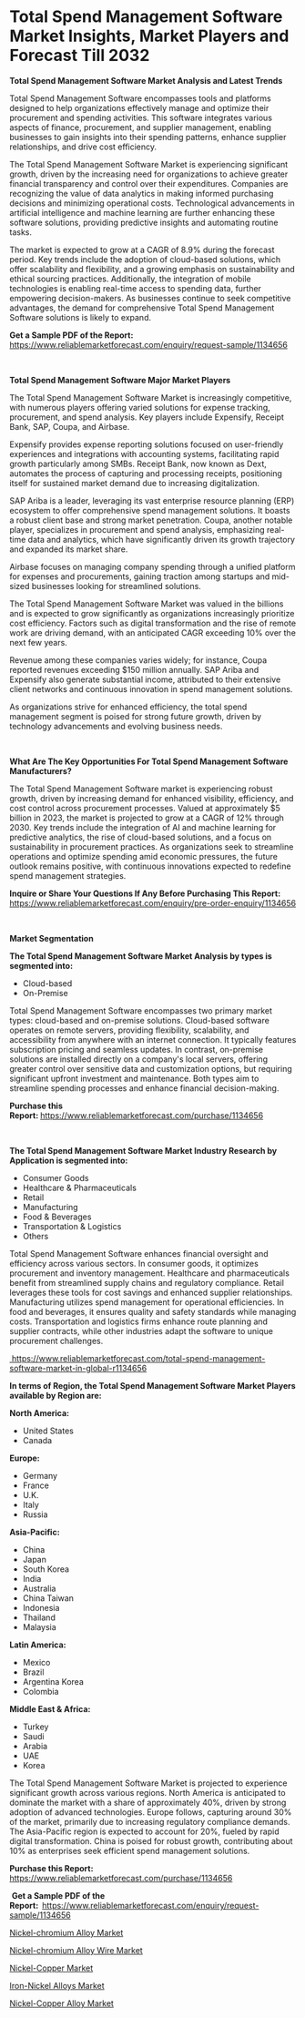 <p><h1>Total Spend Management Software Market Insights, Market Players and Forecast Till 2032</h1></p><p><strong>Total Spend Management Software Market Analysis and Latest Trends</strong></p>
<p><p>Total Spend Management Software encompasses tools and platforms designed to help organizations effectively manage and optimize their procurement and spending activities. This software integrates various aspects of finance, procurement, and supplier management, enabling businesses to gain insights into their spending patterns, enhance supplier relationships, and drive cost efficiency. </p><p>The Total Spend Management Software Market is experiencing significant growth, driven by the increasing need for organizations to achieve greater financial transparency and control over their expenditures. Companies are recognizing the value of data analytics in making informed purchasing decisions and minimizing operational costs. Technological advancements in artificial intelligence and machine learning are further enhancing these software solutions, providing predictive insights and automating routine tasks.</p><p>The market is expected to grow at a CAGR of 8.9% during the forecast period. Key trends include the adoption of cloud-based solutions, which offer scalability and flexibility, and a growing emphasis on sustainability and ethical sourcing practices. Additionally, the integration of mobile technologies is enabling real-time access to spending data, further empowering decision-makers. As businesses continue to seek competitive advantages, the demand for comprehensive Total Spend Management Software solutions is likely to expand.</p></p>
<p><strong>Get a Sample PDF of the Report:&nbsp;</strong> <a href="https://www.reliablemarketforecast.com/enquiry/request-sample/1134656?utm_campaign=1197&utm_medium=2&utm_source=Github&utm_content=ia&utm_term=25032025&utm_id=total-spend-management-software">https://www.reliablemarketforecast.com/enquiry/request-sample/1134656</a></p>
<p>&nbsp;</p>
<p><strong>Total Spend Management Software Major Market Players</strong></p>
<p><p>The Total Spend Management Software Market is increasingly competitive, with numerous players offering varied solutions for expense tracking, procurement, and spend analysis. Key players include Expensify, Receipt Bank, SAP, Coupa, and Airbase. </p><p>Expensify provides expense reporting solutions focused on user-friendly experiences and integrations with accounting systems, facilitating rapid growth particularly among SMBs. Receipt Bank, now known as Dext, automates the process of capturing and processing receipts, positioning itself for sustained market demand due to increasing digitalization.</p><p>SAP Ariba is a leader, leveraging its vast enterprise resource planning (ERP) ecosystem to offer comprehensive spend management solutions. It boasts a robust client base and strong market penetration. Coupa, another notable player, specializes in procurement and spend analysis, emphasizing real-time data and analytics, which have significantly driven its growth trajectory and expanded its market share.</p><p>Airbase focuses on managing company spending through a unified platform for expenses and procurements, gaining traction among startups and mid-sized businesses looking for streamlined solutions. </p><p>The Total Spend Management Software Market was valued in the billions and is expected to grow significantly as organizations increasingly prioritize cost efficiency. Factors such as digital transformation and the rise of remote work are driving demand, with an anticipated CAGR exceeding 10% over the next few years.</p><p>Revenue among these companies varies widely; for instance, Coupa reported revenues exceeding $150 million annually. SAP Ariba and Expensify also generate substantial income, attributed to their extensive client networks and continuous innovation in spend management solutions.</p><p>As organizations strive for enhanced efficiency, the total spend management segment is poised for strong future growth, driven by technology advancements and evolving business needs.</p></p>
<p>&nbsp;</p>
<p><strong>What Are The Key Opportunities For Total Spend Management Software Manufacturers?</strong></p>
<p><p>The Total Spend Management Software market is experiencing robust growth, driven by increasing demand for enhanced visibility, efficiency, and cost control across procurement processes. Valued at approximately $5 billion in 2023, the market is projected to grow at a CAGR of 12% through 2030. Key trends include the integration of AI and machine learning for predictive analytics, the rise of cloud-based solutions, and a focus on sustainability in procurement practices. As organizations seek to streamline operations and optimize spending amid economic pressures, the future outlook remains positive, with continuous innovations expected to redefine spend management strategies.</p></p>
<p><strong>Inquire or Share Your Questions If Any Before Purchasing This Report:</strong> <a href="https://www.reliablemarketforecast.com/enquiry/pre-order-enquiry/1134656?utm_campaign=1197&utm_medium=2&utm_source=Github&utm_content=ia&utm_term=25032025&utm_id=total-spend-management-software">https://www.reliablemarketforecast.com/enquiry/pre-order-enquiry/1134656</a></p>
<p>&nbsp;</p>
<p><strong>Market Segmentation</strong></p>
<p><strong>The Total Spend Management Software Market Analysis by types is segmented into:</strong></p>
<p><ul><li>Cloud-based</li><li>On-Premise</li></ul></p>
<p><p>Total Spend Management Software encompasses two primary market types: cloud-based and on-premise solutions. Cloud-based software operates on remote servers, providing flexibility, scalability, and accessibility from anywhere with an internet connection. It typically features subscription pricing and seamless updates. In contrast, on-premise solutions are installed directly on a company's local servers, offering greater control over sensitive data and customization options, but requiring significant upfront investment and maintenance. Both types aim to streamline spending processes and enhance financial decision-making.</p></p>
<p><strong>Purchase this Report:&nbsp;</strong><a href="https://www.reliablemarketforecast.com/purchase/1134656?utm_campaign=1197&utm_medium=2&utm_source=Github&utm_content=ia&utm_term=25032025&utm_id=total-spend-management-software">https://www.reliablemarketforecast.com/purchase/1134656</a></p>
<p>&nbsp;</p>
<p><strong>The Total Spend Management Software Market Industry Research by Application is segmented into:</strong></p>
<p><ul><li>Consumer Goods</li><li>Healthcare & Pharmaceuticals</li><li>Retail</li><li>Manufacturing</li><li>Food & Beverages</li><li>Transportation & Logistics</li><li>Others</li></ul></p>
<p><p>Total Spend Management Software enhances financial oversight and efficiency across various sectors. In consumer goods, it optimizes procurement and inventory management. Healthcare and pharmaceuticals benefit from streamlined supply chains and regulatory compliance. Retail leverages these tools for cost savings and enhanced supplier relationships. Manufacturing utilizes spend management for operational efficiencies. In food and beverages, it ensures quality and safety standards while managing costs. Transportation and logistics firms enhance route planning and supplier contracts, while other industries adapt the software to unique procurement challenges.</p></p>
<p><a href="https://www.reliablemarketforecast.com/total-spend-management-software-market-in-global-r1134656?utm_campaign=1197&utm_medium=2&utm_source=Github&utm_content=ia&utm_term=25032025&utm_id=total-spend-management-software">&nbsp;https://www.reliablemarketforecast.com/total-spend-management-software-market-in-global-r1134656</a></p>
<p><strong>In terms of Region, the Total Spend Management Software Market Players available by Region are:</strong></p>
<p>
    <p> <strong> North America: </strong>
        <ul>
            <li>United States</li>
            <li>Canada</li>
        </ul>
        </p> 
    <p> <strong> Europe: </strong>
        <ul>
            <li>Germany</li>
            <li>France</li>
            <li>U.K.</li>
            <li>Italy</li>
            <li>Russia</li>
        </ul>
        </p> 
    <p> <strong> Asia-Pacific: </strong>
        <ul>
            <li>China</li>
            <li>Japan</li>
            <li>South Korea</li>
            <li>India</li>
            <li>Australia</li>
            <li>China Taiwan</li>
            <li>Indonesia</li>
            <li>Thailand</li>
            <li>Malaysia</li>
        </ul>
        </p> 
    <p> <strong> Latin America: </strong>
        <ul>
            <li>Mexico</li>
            <li>Brazil</li>
            <li>Argentina Korea</li>
            <li>Colombia</li>
        </ul>
        </p> 
    <p> <strong> Middle East & Africa: </strong>
        <ul>
            <li>Turkey</li>
            <li>Saudi</li>
            <li>Arabia</li>
            <li>UAE</li>
            <li>Korea</li>
        </ul>
    </p>
    </p>
<p><p>The Total Spend Management Software Market is projected to experience significant growth across various regions. North America is anticipated to dominate the market with a share of approximately 40%, driven by strong adoption of advanced technologies. Europe follows, capturing around 30% of the market, primarily due to increasing regulatory compliance demands. The Asia-Pacific region is expected to account for 20%, fueled by rapid digital transformation. China is poised for robust growth, contributing about 10% as enterprises seek efficient spend management solutions.</p></p>
<p><strong>Purchase this Report: </strong><a href="https://www.reliablemarketforecast.com/purchase/1134656?utm_campaign=1197&utm_medium=2&utm_source=Github&utm_content=ia&utm_term=25032025&utm_id=total-spend-management-software">https://www.reliablemarketforecast.com/purchase/1134656</a></p>
<p>&nbsp;<strong>Get a Sample PDF of the Report:&nbsp;&nbsp;</strong><a href="https://www.reliablemarketforecast.com/enquiry/request-sample/1134656?utm_campaign=1197&utm_medium=2&utm_source=Github&utm_content=ia&utm_term=25032025&utm_id=total-spend-management-software">https://www.reliablemarketforecast.com/enquiry/request-sample/1134656</a></p>
<p><strong></strong></p>
<p><p><a href="https://github.com/mronmizoe/Market-Research-Report-List-1/blob/main/nickel-chromium-alloy-market.md?utm_campaign=1197&utm_medium=2&utm_source=Github&utm_content=ia&utm_term=25032025&utm_id=total-spend-management-software">Nickel-chromium Alloy Market</a></p><p><a href="https://github.com/hayasiorover/Market-Research-Report-List-1/blob/main/nickel-chromium-alloy-wire-market.md?utm_campaign=1197&utm_medium=2&utm_source=Github&utm_content=ia&utm_term=25032025&utm_id=total-spend-management-software">Nickel-chromium Alloy Wire Market</a></p><p><a href="https://github.com/tandyorandby/Market-Research-Report-List-1/blob/main/nickel-copper-market.md?utm_campaign=1197&utm_medium=2&utm_source=Github&utm_content=ia&utm_term=25032025&utm_id=total-spend-management-software">Nickel-Copper Market</a></p><p><a href="https://github.com/janskudiony/Market-Research-Report-List-1/blob/main/iron-nickel-alloys-market.md?utm_campaign=1197&utm_medium=2&utm_source=Github&utm_content=ia&utm_term=25032025&utm_id=total-spend-management-software">Iron-Nickel Alloys Market</a></p><p><a href="https://github.com/parthplagaf6/Market-Research-Report-List-1/blob/main/nickel-copper-alloy-market.md?utm_campaign=1197&utm_medium=2&utm_source=Github&utm_content=ia&utm_term=25032025&utm_id=total-spend-management-software">Nickel-Copper Alloy Market</a></p></p>